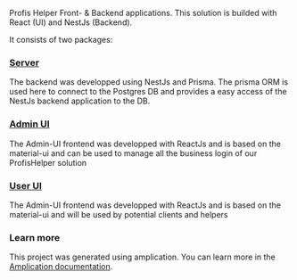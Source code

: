 Profis Helper Front- & Backend applications. 
This solution is builded with React (UI) and NestJs (Backend).

It consists of two packages:

### [Server](./server/README.md)

The backend was developped using NestJs and Prisma. The prisma ORM is used here to connect to the Postgres DB and 
provides a easy access of the NestJs backend application to the DB. 

### [Admin UI](./admin-ui/README.md)

The Admin-UI frontend was developped with ReactJs and is based on the material-ui and can be used to manage all the business login of our ProfisHelper solution

### [User UI](./user-ui/README.md)

The Admin-UI frontend was developped with ReactJs and is based on the material-ui and will be used by potential clients and helpers
### Learn more

This project was generated using amplication. You can learn more in the [Amplication documentation](https://docs.amplication.com/guides/getting-started).
